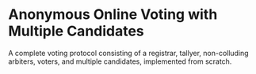 # Anonymous Online Voting with Multiple Candidates

A complete voting protocol consisting of a registrar, tallyer, non-colluding arbiters, voters, and multiple candidates, implemented from scratch. 
